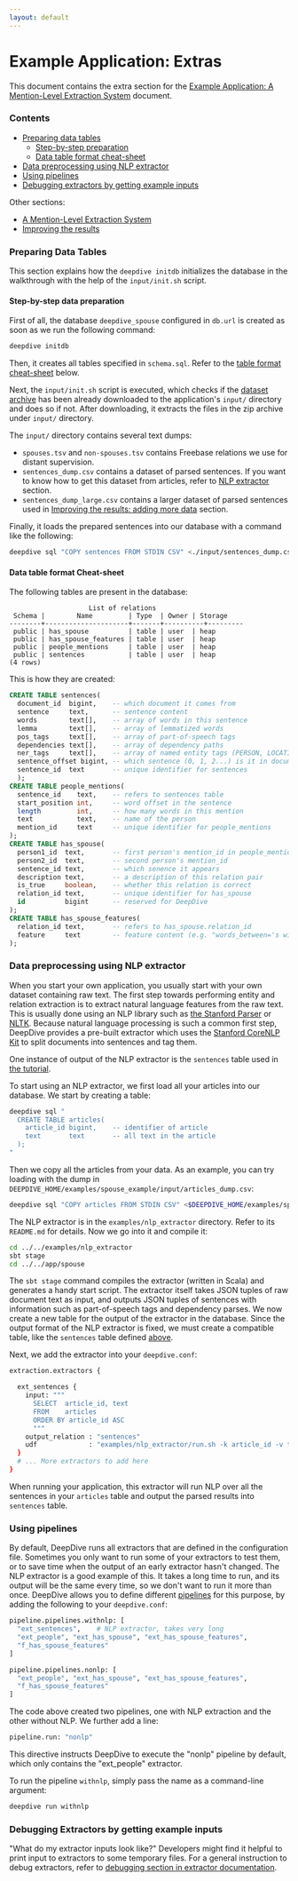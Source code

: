```yaml
---
layout: default
---
```


# Example Application: Extras

This document contains the extra section for the [Example Application: A Mention-Level
Extraction System](walkthrough.html) document.

### Contents

- [Preparing data tables](#data_tables)
  - [Step-by-step preparation](#data_tables_steps)
  - [Data table format cheat-sheet](#table_cheatsheet)
- [Data preprocessing using NLP extractor](#nlp_extractor)
- [Using pipelines](#pipelines)
- [Debugging extractors by getting example inputs](#debug_extractors)

Other sections:

- [A Mention-Level Extraction System](walkthrough.html)
- [Improving the results](walkthrough-improve.html)


### <a id="data_tables" href="#"></a> Preparing Data Tables

This section explains how the `deepdive initdb` initializes the database in the walkthrough with the help of the `input/init.sh` script.

#### <a id="data_tables_steps" href="#"></a> Step-by-step data preparation

First of all, the database `deepdive_spouse` configured in `db.url` is created as soon as we run the following command:

```bash
deepdive initdb
```

Then, it creates all tables specified in `schema.sql`.
Refer to the [table format cheat-sheet](#table_cheatsheet) below.

Next, the `input/init.sh` script is executed, which checks if the [dataset archive](http://i.stanford.edu/hazy/deepdive-tutorial-data.zip) has been already downloaded to the application's `input/` directory and does so if not.
After downloading, it extracts the files in the zip archive under `input/` directory.

The `input/` directory contains several text dumps:

- `spouses.tsv` and `non-spouses.tsv` contains Freebase relations we use for distant
  supervision.
- `sentences_dump.csv` contains a dataset of parsed sentences. If you
  want to know how to get this dataset from articles, refer to [NLP
  extractor](#nlp_extractor) section.
- `sentences_dump_large.csv` contains a larger dataset of parsed sentences used in [Improving the results: adding more data](walkthrough-improve.html#error-analysis-2) section.

Finally, it loads the prepared sentences into our database with a command like the following:

```bash
deepdive sql "COPY sentences FROM STDIN CSV" <./input/sentences_dump.csv
```

#### <a id="table_cheatsheet" href="#"></a> Data table format Cheat-sheet

The following tables are present in the database:

                        List of relations
     Schema |        Name         | Type  | Owner | Storage
    --------+---------------------+-------+----------+---------
     public | has_spouse          | table | user  | heap
     public | has_spouse_features | table | user  | heap
     public | people_mentions     | table | user  | heap
     public | sentences           | table | user  | heap
    (4 rows)

<a name="tables" href="#"></a>
This is how they are created:

```sql
CREATE TABLE sentences(
  document_id  bigint,    -- which document it comes from
  sentence     text,      -- sentence content
  words        text[],    -- array of words in this sentence
  lemma        text[],    -- array of lemmatized words
  pos_tags     text[],    -- array of part-of-speech tags
  dependencies text[],    -- array of dependency paths
  ner_tags     text[],    -- array of named entity tags (PERSON, LOCATION, etc)
  sentence_offset bigint, -- which sentence (0, 1, 2...) is it in document
  sentence_id  text       -- unique identifier for sentences
  );
CREATE TABLE people_mentions(
  sentence_id    text,    -- refers to sentences table
  start_position int,     -- word offset in the sentence
  length         int,     -- how many words in this mention
  text           text,    -- name of the person
  mention_id     text     -- unique identifier for people_mentions
);
CREATE TABLE has_spouse(
  person1_id  text,       -- first person's mention_id in people_mentions
  person2_id  text,       -- second person's mention_id
  sentence_id text,       -- which senence it appears
  description text,       -- a description of this relation pair
  is_true     boolean,    -- whether this relation is correct
  relation_id text,       -- unique identifier for has_spouse
  id          bigint      -- reserved for DeepDive
);
CREATE TABLE has_spouse_features(
  relation_id text,       -- refers to has_spouse.relation_id
  feature     text        -- feature content (e.g. "words_between='s wife")
);
```

### <a id="nlp_extractor" href="#"> </a> Data preprocessing using NLP extractor

When you start your own application, you usually start with your own dataset containing raw text.
The first step towards performing entity and relation extraction is to extract
natural language features from the raw text. This is usually done using an NLP
library such as [the Stanford
Parser](http://nlp.stanford.edu/software/lex-parser.shtml) or
[NLTK](http://nltk.org/). Because natural language processing is such a common
first step, DeepDive provides a pre-built extractor which uses the
[Stanford CoreNLP Kit](http://nlp.stanford.edu/software/corenlp.shtml)
to split documents into sentences and tag them.

One instance of output of the NLP extractor is the `sentences` table used in
[the tutorial](walkthrough.html).

To start using an NLP extractor, we first load all your articles into our
database. We start by creating a table:

```bash
deepdive sql "
  CREATE TABLE articles(
    article_id bigint,    -- identifier of article
    text       text       -- all text in the article
  );
"
```

Then we copy all the articles from your data. As an example, you can try loading with the dump in `DEEPDIVE_HOME/examples/spouse_example/input/articles_dump.csv`:

```bash
deepdive sql "COPY articles FROM STDIN CSV" <$DEEPDIVE_HOME/examples/spouse_example/input/articles_dump.csv
```

The NLP extractor is in the `examples/nlp_extractor` directory. Refer to
its `README.md` for details. Now we go into it and compile it:

```bash
cd ../../examples/nlp_extractor
sbt stage
cd ../../app/spouse
```

The `sbt stage` command compiles the extractor (written in Scala) and generates
a handy start script. The extractor itself takes JSON tuples of raw document
text as input, and outputs JSON tuples of sentences with information such as
part-of-speech tags and dependency parses. We now create a new table for the
output of the extractor in the database. Since the output format of the NLP
extractor is fixed, we must create a compatible table, like the `sentences`
table defined [above](#tables).

Next, we add the extractor into your `deepdive.conf`:

```bash
extraction.extractors {

  ext_sentences {
    input: """
      SELECT  article_id, text
      FROM    articles
      ORDER BY article_id ASC
      """
    output_relation : "sentences"
    udf             : "examples/nlp_extractor/run.sh -k article_id -v text -l 100 -t 4"
  }
  # ... More extractors to add here
}
```

When running your application, this extractor will run NLP over all the sentences in your `articles` table and output the parsed results into `sentences` table.

<a id="pipelines" href="#"> </a>

### Using pipelines

By default, DeepDive runs all extractors that are defined in the configuration
file. Sometimes you only want to run some of your extractors to test them, or to
save time when the output of an early extractor hasn't changed. The NLP
extractor is a good example of this. It takes a long time to run, and its output
will be the same every time, so we don't want to run it more than once. DeepDive
allows you to define different [pipelines](../running.html#pipelines) for this purpose, by
adding the following to your `deepdive.conf`:

```bash
pipeline.pipelines.withnlp: [
  "ext_sentences",    # NLP extractor, takes very long
  "ext_people", "ext_has_spouse", "ext_has_spouse_features",
  "f_has_spouse_features"
]

pipeline.pipelines.nonlp: [
  "ext_people", "ext_has_spouse", "ext_has_spouse_features",
  "f_has_spouse_features"
]
```

The code above created two pipelines, one with NLP extraction and the other
without NLP. We further add a line:

```bash
pipeline.run: "nonlp"
```

This directive instructs DeepDive to execute the "nonlp" pipeline by default, which only
contains the "ext_people" extractor.

To run the pipeline `withnlp`, simply pass the name as a command-line argument:

```bash
deepdive run withnlp
```

<a id="debug_extractors" href="#"> </a>

### Debugging Extractors by getting example inputs

"What do my extractor inputs look like?" Developers might find it helpful to
print input to extractors to some temporary files. For a general instruction to debug extractors, refer to [debugging section in extractor documentation](../extractors.html#debug_extractors).


